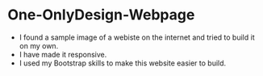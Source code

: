 # One-OnlyDesign-Webpage

- I found a sample image of a webiste on the internet and tried to build it on my own.
- I have made it responsive.
- I used my Bootstrap skills to make this website easier to build.